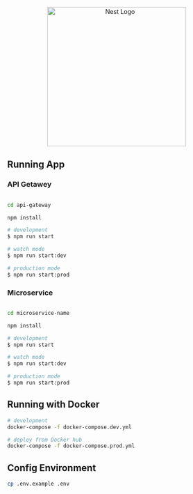 <p align="center">
  <a href="http://nestjs.com/" target="blank"><img src="https://nestjs.com/img/logo_text.svg" width="320" alt="Nest Logo" /></a>
</p>

## Running App  

### API Getawey

```bash

cd api-gateway

npm install 

# development
$ npm run start

# watch mode
$ npm run start:dev

# production mode
$ npm run start:prod
```

### Microservice

```bash

cd microservice-name

npm install 

# development
$ npm run start

# watch mode
$ npm run start:dev

# production mode
$ npm run start:prod
```
## Running with Docker

```bash
# development
docker-compose -f docker-compose.dev.yml

# deploy from Docker hub
docker-compose -f docker-compose.prod.yml
```

## Config Environment

```bash
cp .env.example .env
```